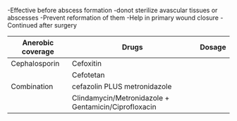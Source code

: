 -Effective before abscess formation
-donot sterilize avascular tissues or abscesses
-Prevent reformation of them
-Help in primary wound closure
-Continued after surgery

| Anerobic coverage | Drugs                                                | Dosage |
| ----------------- | ---------------------------------------------------- | ------ |
| Cephalosporin     | Cefoxitin                                            |        |
|                   | Cefotetan                                            |        |
| Combination       | cefazolin PLUS metronidazole                         |        |
|                   | Clindamycin/Metronidazole + Gentamicin/Ciprofloxacin |        |
